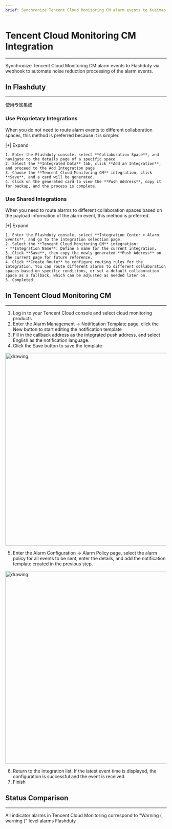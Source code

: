 ```yaml
---
brief: Synchronize Tencent Cloud Monitoring CM alarm events to Kuaimao Xingyun via webhook to automate noise reduction processing of the alarm events
---
```


# Tencent Cloud Monitoring CM Integration

---

Synchronize Tencent Cloud Monitoring CM alarm events to Flashduty via webhook to automate noise reduction processing of the alarm events.

## In Flashduty
---
使用专属集成

### Use Proprietary Integrations

When you do not need to route alarm events to different collaboration spaces, this method is preferred because it is simpler.


|+| Expand

    1. Enter the Flashduty console, select **Collaboration Space**, and navigate to the details page of a specific space
    2. Select the **Integrated Data** tab, click **Add an Integration**, and proceed to the Add Integration page
    3. Choose the **Tencent Cloud Monitoring CM** integration, click **Save**, and a card will be generated.
    4. Click on the generated card to view the **Push Address**, copy it for backup, and the process is complete.

### Use Shared Integrations

When you need to route alarms to different collaboration spaces based on the payload information of the alarm event, this method is preferred.


|+| Expand

    1. Enter the Flashduty console, select **Integration Center > Alarm Events**, and go to the integration selection page.
    2. Select the **Tencent Cloud Monitoring CM** integration:
    - **Integration Name**: Define a name for the current integration.
    3. Click **Save**, then copy the newly generated **Push Address** on the current page for future reference.
    4. Click **Create Route** to configure routing rules for the integration. You can route different alarms to different collaboration spaces based on specific conditions, or set a default collaboration space as a fallback, which can be adjusted as needed later on.
    5. Completed.

## In Tencent Cloud Monitoring CM
---
<div id="!"><ol><li>Log in to your Tencent Cloud console and select cloud monitoring products</li><li> Enter the Alarm Management -> Notification Template page, click the New button to start editing the notification template</li><li> Fill in the callback address as the integrated push address, and select English as the notification language.</li><li> Click the Save button to save the template</li></ol><img alt="drawing" width="600" src="https://fcdoc.github.io/img/Mx0ptF5_sB39VvPufOJofjlLXjqmecyBt8CYNIPXM3c.avif"><ol start="5"><li> Enter the Alarm Configuration -> Alarm Policy page, select the alarm policy for all events to be sent, enter the details, and add the notification template created in the previous step.</li></ol><img alt="drawing" width="600" src="https://fcdoc.github.io/img/wmSUn2CyyOZJ-kktoTUMQ3jtGgD2GqNx51IVcZdafIk.avif"><ol start="6"><li> Return to the integration list. If the latest event time is displayed, the configuration is successful and the event is received.</li><li> Finish</li></ol></div>

## Status Comparison
---
<div id="!"><p>All indicator alarms in Tencent Cloud Monitoring correspond to "Warning ( warning )" level alarms Flashduty</p></div>